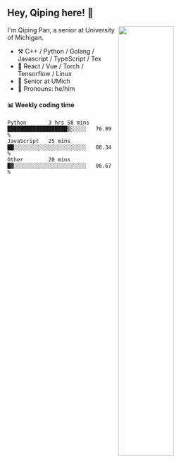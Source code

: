 

## Hey, Qiping here! :wave:

[<img align="right" width="50%" src="https://github-readme-stats.vercel.app/api?username=ppppqp&theme=dark&show_icons=true">](https://metrics.lecoq.io/ppppqp?template=classic)


I'm Qiping Pan, a senior at University of Michigan.

-   :hammer_and_pick: C++ / Python / Golang / Javascript / TypeScript / Tex
-   :pencil: React / Vue / Torch / Tensorflow / Linux 
-   :seedling: Senior at UMich
-   :man: Pronouns: he/him



#### :bar_chart: Weekly coding time

<!--START_SECTION:waka-->

```text
Python       3 hrs 58 mins   ███████████████████▒░░░░░   76.89 %
JavaScript   25 mins         ██░░░░░░░░░░░░░░░░░░░░░░░   08.34 %
Other        20 mins         █▓░░░░░░░░░░░░░░░░░░░░░░░   06.67 %
```

<!--END_SECTION:waka-->
